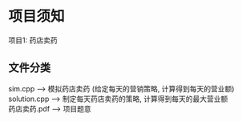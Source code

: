 # 项目须知
项目1: 药店卖药

## 文件分类
sim.cpp --> 模拟药店卖药 (给定每天的营销策略, 计算得到每天的营业额) \
solution.cpp --> 制定每天药店卖药的策略, 计算得到每天的最大营业额 \
药店卖药.pdf --> 项目题意

